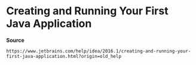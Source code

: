 # Creating and Running Your First Java Application

**Source**

	https://www.jetbrains.com/help/idea/2016.1/creating-and-running-your-first-java-application.html?origin=old_help